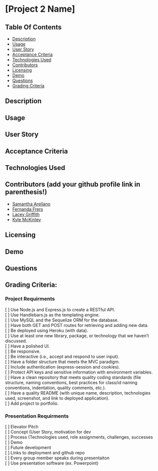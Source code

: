 # [Project 2 Name]

## Table Of Contents
* [Description](#description)
* [Usage](#usage)
* [User Story](#user-story)
* [Acceptance Criteria](#acceptance-criteria)
* [Technologies Used](#technologies-used)
* [Contributors](#contributors)
* [Licensing](#licensing)
* [Demo](#demo)
* [Questions](#questions)
* [Grading Criteria](#grading-criteria)

## Description

## Usage

## User Story

## Acceptance Criteria

## Technologies Used

## Contributors (add your github profile link in parenthesis!)
* [Samantha Arellano]()
* [Fernanda Frers](https://https://github.com/balloonicorn92)
* [Lacey Griffith](https://github.com/lacey-griffith)
* [Kyle McKinley]()

## Licensing

## Demo

## Questions


## Grading Criteria:

### Project Requirments
[ ] Use Node.js and Express.js to create a RESTful API.  
[ ] Use Handlebars.js as the templating engine.  
[ ] Use MySQL and the Sequelize ORM for the database.  
[ ] Have both GET and POST routes for retrieving and adding new data.  
[ ] Be deployed using Heroku (with data).  
[ ] Use at least one new library, package, or technology that we haven’t discussed.  
[ ] Have a polished UI.  
[ ] Be responsive.  
[ ] Be interactive (i.e., accept and respond to user input).  
[ ] Have a folder structure that meets the MVC paradigm.  
[ ] Include authentication (express-session and cookies).  
[ ] Protect API keys and sensitive information with environment variables.  
[ ] Have a clean repository that meets quality coding standards (file structure, naming conventions, best practices for class/id naming conventions, indentation, quality comments, etc.).  
[ ] Have a quality README (with unique name, description, technologies used, screenshot, and link to deployed application).  
[ ] Add project to portfolio.  

### Presentation Requirments
[ ] Elevator Pitch  
[ ] Concept (User Story, motivation for dev  
[ ] Process (Technologies used, role assignments, challenges, successes  
[ ] Demo  
[ ] Future development  
[ ] Links to deployment and github repo  
[ ] Every group member speaks during presentaiton  
[ ] Use presentation software (ex. Powerpoint)
